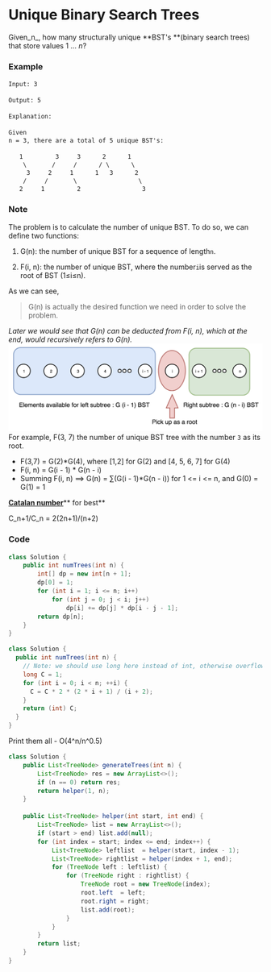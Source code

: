 # Unique Binary Search Trees

Given_n_, how many structurally unique **BST's **\(binary search trees\) that store values 1 ... _n_?

### **Example**

```
Input: 3

Output: 5

Explanation:

Given 
n = 3, there are a total of 5 unique BST's:

   1         3     3      2      1
    \       /     /      / \      \
     3     2     1      1   3      2
    /     /       \                 \
   2     1         2                 3
```

### Note

The problem is to calculate the number of unique BST. To do so, we can define two functions:

1. G\(n\): the number of unique BST for a sequence of length`n`.

2. F\(i, n\): the number of unique BST, where the number`i`is served as the root of BST \(1≤i≤n\).

As we can see,

> G\(n\) is actually the desired function we need in order to solve the problem.

_Later we would see that G\(n\) can be deducted from F\(i, n\), which at the end, would recursively refers to G\(n\)._![](/assets/uniqueBST.png)  
For example,  F\(3, 7\) the number of unique BST tree with the number `3` as its root.

* F\(3,7\) = G\(2\)\*G\(4\), where \[1,2\] for G\(2\) and \[4, 5, 6, 7\] for G\(4\)
* F\(i, n\) = G\(i - 1\) \* G\(n - i\)
* Summing F\(i, n\) ==&gt; G\(n\) = ∑\(G\(i - 1\)\*G\(n - i\)\) for 1 &lt;= i &lt;= n, and G\(0\) = G\(1\) = 1

[**Catalan number**](https://en.wikipedia.org/wiki/Catalan_number)** for best**

C_n+1/C_n = 2\(2n+1\)/\(n+2\)

### Code

```java
class Solution {
    public int numTrees(int n) {
        int[] dp = new int[n + 1];
        dp[0] = 1;
        for (int i = 1; i <= n; i++)
            for (int j = 0; j < i; j++)
                dp[i] += dp[j] * dp[i - j - 1];
        return dp[n];
    }
}
```

```java
class Solution {
  public int numTrees(int n) {
    // Note: we should use long here instead of int, otherwise overflow
    long C = 1;
    for (int i = 0; i < n; ++i) {
      C = C * 2 * (2 * i + 1) / (i + 2);
    }
    return (int) C;
  }
}
```

Print them all - O\(4^n/n^0.5\) 

```java
class Solution {
    public List<TreeNode> generateTrees(int n) {
        List<TreeNode> res = new ArrayList<>();
        if (n == 0) return res;
        return helper(1, n);
    }
    
    public List<TreeNode> helper(int start, int end) {
        List<TreeNode> list = new ArrayList<>();
        if (start > end) list.add(null);
        for (int index = start; index <= end; index++) {
            List<TreeNode> leftlist  = helper(start, index - 1);
            List<TreeNode> rightlist = helper(index + 1, end);
            for (TreeNode left : leftlist) {
                for (TreeNode right : rightlist) {
                    TreeNode root = new TreeNode(index);
                    root.left  = left;
                    root.right = right;
                    list.add(root);
                }
            }
        }
        return list;
    }
}
```



